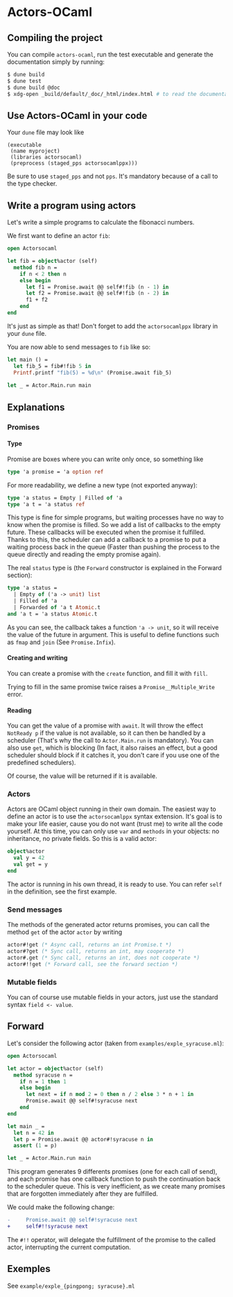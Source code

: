 # Actors-OCaml
## Compiling the project

You can compile `actors-ocaml`, run the test executable and generate the documentation simply by running:

``` sh
$ dune build
$ dune test
$ dune build @doc
$ xdg-open _build/default/_doc/_html/index.html # to read the documentation, replace xdg-open by your favorite web browser
```

## Use Actors-OCaml in your code
Your `dune` file may look like

``` dune
(executable
 (name myproject)
 (libraries actorsocaml)
 (preprocess (staged_pps actorsocamlppx)))
```

Be sure to use `staged_pps` and not `pps`. It's mandatory because of a call to the type checker.


## Write a program using actors

Let's write a simple programs to calculate the fibonacci numbers.

We first want to define an actor `fib`:

``` ocaml
open Actorsocaml

let fib = object%actor (self)
  method fib n =
    if n < 2 then n
    else begin
      let f1 = Promise.await @@ self#!fib (n - 1) in
      let f2 = Promise.await @@ self#!fib (n - 2) in
      f1 + f2
    end
end
```

It's just as simple as that!
Don't forget to add the `actorsocamlppx` library in your `dune` file.

You are now able to send messages to `fib` like so:

``` ocaml
let main () =
  let fib_5 = fib#!fib 5 in
  Printf.printf "fib(5) = %d\n" (Promise.await fib_5)
  
let _ = Actor.Main.run main
```

## Explanations
### Promises
#### Type

Promise are boxes where you can write only once, so something like

``` ocaml
type 'a promise = 'a option ref
```

For more readability, we define a new type (not exported anyway):

``` ocaml
type 'a status = Empty | Filled of 'a
type 'a t = 'a status ref
```

This type is fine for simple programs, but waiting processes have no way to know when the promise is filled.
So we add a list of callbacks to the empty future. These callbacks will be executed when the promise it fulfilled.
Thanks to this, the scheduler can add a callback to a promise to put a waiting process back in the queue (Faster than pushing the process to the queue directly and reading the empty promise again).

The real `status` type is (the `Forward` constructor is explained in the Forward section):
``` ocaml
type 'a status =
  | Empty of ('a -> unit) list
  | Filled of 'a
  | Forwarded of 'a t Atomic.t
and 'a t = 'a status Atomic.t
```

As you can see, the callback takes a function `'a -> unit`, so it will receive the value of the future in argument.
This is useful to define functions such as `fmap` and `join` (See `Promise.Infix`).

#### Creating and writing

You can create a promise with the `create` function, and fill it with `fill`.

Trying to fill in the same promise twice raises a `Promise__Multiple_Write` error.

#### Reading

You can get the value of a promise with `await`. It will throw the effect `NotReady p` if the value is not available, so it can then be handled by a scheduler (That's why the call to `Actor.Main.run` is mandatory).
You can also use `get`, which is blocking (In fact, it also raises an effect, but a good scheduler should block if it catches it, you don't care if you use one of the predefined schedulers).

Of course, the value will be returned if it is available.


### Actors

Actors are OCaml object running in their own domain.
The easiest way to define an actor is to use the `actorsocamlppx` syntax extension.
It's goal is to make your life easier, cause you do not want (trust me) to write all the code yourself.
At this time, you can only use `var` and `methods` in your objects: no inheritance, no private fields.
So this is a valid actor:

``` ocaml
object%actor
  val y = 42
  val get = y
end
```

The actor is running in his own thread, it is ready to use.
You can refer `self` in the definition, see the first example.

### Send messages

The methods of the generated actor returns promises, you can call the method `get` of the actor `actor` by writing 

``` ocaml
actor#!get (* Async call, returns an int Promise.t *)
actor#?get (* Sync call, returns an int, may cooperate *)
actor#.get (* Sync call, returns an int, does not cooperate *)
actor#!!get (* Forward call, see the forward section *)
```

### Mutable fields

You can of course use mutable fields in your actors, just use the standard syntax `field <- value`.

## Forward
Let's consider the following actor (taken from `examples/exple_syracuse.ml`):

``` ocaml
open Actorsocaml

let actor = object%actor (self)
  method syracuse n =
    if n = 1 then 1
    else begin
      let next = if n mod 2 = 0 then n / 2 else 3 * n + 1 in
      Promise.await @@ self#!syracuse next
    end
end

let main _ =
  let n = 42 in
  let p = Promise.await @@ actor#!syracuse n in
  assert (1 = p)

let _ = Actor.Main.run main
```

This program generates 9 differents promises (one for each call of send), and each promise has one callback function to push the continuation back to the scheduler queue.
This is very inefficient, as we create many promises that are forgotten immediately after they are fulfilled.

We could make the following change:

``` diff
-     Promise.await @@ self#!syracuse next
+     self#!!syracuse next

```

The `#!!` operator, will delegate the fulfillment of the promise to the called actor, interrupting the current computation.

## Exemples
See `example/exple_{pingpong; syracuse}.ml`
